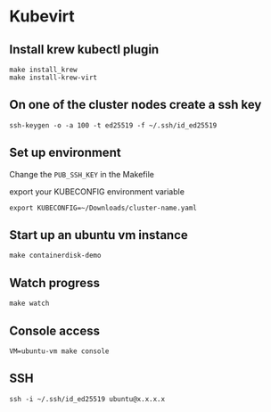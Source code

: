 # Kubevirt

## Install krew kubectl plugin

```shell
make install_krew
make install-krew-virt
```

## On one of the cluster nodes create a ssh key

```shell
ssh-keygen -o -a 100 -t ed25519 -f ~/.ssh/id_ed25519
```

## Set up environment

Change the `PUB_SSH_KEY` in the Makefile

export your KUBECONFIG environment variable

```shell
export KUBECONFIG=~/Downloads/cluster-name.yaml
```

## Start up an ubuntu vm instance

```shell
make containerdisk-demo
```

## Watch progress

```shell
make watch
```

## Console access

```shell
VM=ubuntu-vm make console
```

## SSH

```shell
ssh -i ~/.ssh/id_ed25519 ubuntu@x.x.x.x
```
